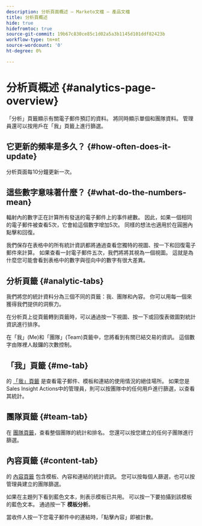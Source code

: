 ```yaml
---
description: 分析頁面概述 — Marketo文檔 — 產品文檔
title: 分析頁概述
hide: true
hidefromtoc: true
source-git-commit: 19b67c830ce85c1d02a5a3b1145d101ddf82423b
workflow-type: tm+mt
source-wordcount: '0'
ht-degree: 0%

---
```


# 分析頁概述 {#analytics-page-overview}

「分析」頁籤顯示有關電子郵件預訂的資料。 將同時顯示單個和團隊資料。 管理員還可以按用戶在「我」頁籤上進行篩選。

## 它更新的頻率是多久？ {#how-often-does-it-update}

分析頁面每10分鐘更新一次。

## 這些數字意味著什麼？ {#what-do-the-numbers-mean}

輻射內的數字正在計算所有發送的電子郵件上的事件總數。 因此，如果一個相同的電子郵件被查看5次，它會給這個數字增加5次。 同樣的想法也適用於在圓圈內點擊和回復。

我們保存在表格中的所有統計資訊都將通過查看您獨特的視圖、按一下和回復電子郵件來計算。 如果查看一封電子郵件五次，我們將將其視為一個視圖。 這就是為什麼您可能會看到表格中的數字與徑向中的數字有很大差異。

## 分析頁籤 {#analytic-tabs}

我們將您的統計資料分為三個不同的頁籤：我、團隊和內容。 你可以用每一個來獲得我們提供的洞察力。

在分析頁上從頁籤轉到頁籤時，可以通過按一下視圖、按一下或回復表徵圖對統計資訊進行排序。

在「我」(Me)和「團隊」(Team)頁籤中，您將看到有關已結交易的資訊。 這個數字由隊裡人敲鑼的次數控制。

## 「我」頁籤 {#me-tab}

的 [「我」頁籤](/help/marketo/product-docs/marketo-sales-insight/actions/analytics/understanding-the-me-tab.md) 是查看電子郵件、模板和連結的使用情況的絕佳場所。 如果您是Sales Insight Actions中的管理員，則可以按團隊中的任何用戶進行篩選，以查看其統計。

## 團隊頁籤 {#team-tab}

在 [團隊頁籤](/help/marketo/product-docs/marketo-sales-insight/actions/analytics/understanding-the-team-tab.md)，查看整個團隊的統計和排名。 您還可以按您建立的任何子團隊進行篩選。

## 內容頁籤 {#content-tab}

的 [內容頁籤](/help/marketo/product-docs/marketo-sales-insight/actions/analytics/understanding-the-content-tab.md) 包含模板、內容和連結的統計資訊。 您可以按每個人篩選，也可以按管理員建立的團隊篩選。

如果在主題列下看到藍色文本，則表示模板已共用。 可以按一下要拍攝到該模板的藍色文本。 通過按一下 **模板分析**。

當收件人按一下您電子郵件中的連結時，「點擊內容」即被計數。
